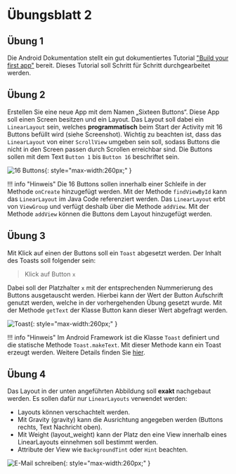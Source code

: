 # Übungsblatt 2

## Übung 1

Die Android Dokumentation stellt ein gut dokumentiertes Tutorial ["Build your first app"](https://developer.android.com/training/basics/firstapp) bereit. Dieses Tutorial soll Schritt für Schritt durchgearbeitet werden.
    
## Übung 2

Erstellen Sie eine neue App mit dem Namen „Sixteen Buttons“. Diese App soll einen Screen besitzen und ein Layout. Das Layout soll dabei ein `LinearLayout` sein, welches **programmatisch** beim Start der Activity mit 16 Buttons befüllt wird (siehe Screenshot). Wichtig zu beachten ist, dass das `LinearLayout` von einer `ScrollView` umgeben sein soll, sodass Buttons die nicht in den Screen passen durch Scrollen erreichbar sind. Die Buttons sollen mit dem Text `Button 1` bis `Button 16` beschriftet sein.

![16 Buttons](images/01-16-Buttons.png "16 Buttons"){: style="max-width:260px;" }

!!! info "Hinweis"
    Die 16 Buttons sollen innerhalb einer Schleife in der Methode `onCreate` hinzugefügt werden. Mit der Methode `findViewById` kann das `LinearLayout` im Java Code referenziert werden. Das `LinearLayout` erbt von `ViewGroup` und verfügt deshalb über die Methode `addView`. Mit der Methode `addView` können die Buttons dem Layout hinzugefügt werden.

## Übung 3 

Mit Klick auf einen der Buttons soll ein `Toast` abgesetzt werden. Der Inhalt des Toasts soll folgender sein:

> Klick auf Button `x`

Dabei soll der Platzhalter `x` mit der entsprechenden Nummerierung des Buttons ausgetauscht werden. Hierbei kann der Wert der Button Aufschrift genutzt werden, welche in der vorhergehenden Übung gesetzt wurde. Mit der Methode `getText` der Klasse Button kann dieser Wert abgefragt werden.

![Toast](images/01-Toast.png "Toast"){: style="max-width:260px;" }

!!! info "Hinweis"
    Im Android Framework ist die Klasse `Toast` definiert und die statische Methode `Toast.makeText`. Mit dieser Methode kann ein Toast erzeugt werden. Weitere Details finden Sie [hier](https://developer.android.com/guide/topics/ui/notifiers/toasts). 

## Übung 4

Das Layout in der unten angeführten Abbildung soll **exakt** nachgebaut werden. Es sollen dafür nur `LinearLayouts` verwendet werden:

 - Layouts können verschachtelt werden.
 - Mit Gravity (gravity) kann die Ausrichtung angegeben werden (Buttons rechts, Text Nachricht oben).
 - Mit Weight (layout_weight) kann der Platz den eine View innerhalb eines LinearLayouts einnehmen soll bestimmt werden.
 - Attribute der View wie `BackgroundTint` oder `Hint` beachten.

![E-Mail schreiben](images/01-linear-layout.png "E-Mail schreiben"){: style="max-width:260px;" }

